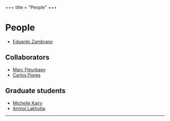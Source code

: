 +++
title = "People"
+++

# People

- [Eduardo Zambrano](https://eduardo-zambrano.github.io/)

## Collaborators
- [Marc Fleurbaey](https://sites.google.com/site/marcfleurbaey/Home)
- [Carlos Flores](https://sites.google.com/view/carlosaflores)

## Graduate students

- [Michelle Kairy](https://www.linkedin.com/in/michelle-kairy/)
- [Anmol Lakhotia](https://www.linkedin.com/in/anmol-m-lakhotia/)


---
